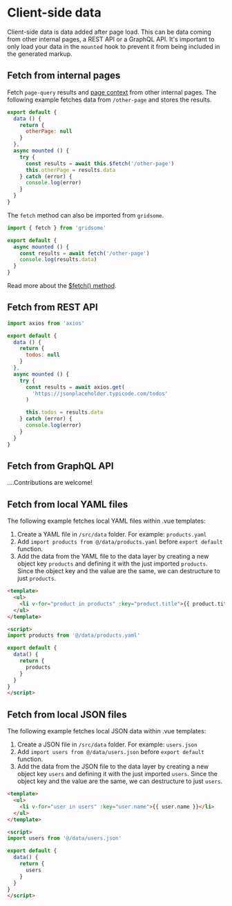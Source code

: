 # Client-side data

Client-side data is data added after page load. This can be data coming from other internal pages, a REST API or a GraphQL API. It's important to only load your data in the `mounted` hook to prevent it from being included in the generated markup.

## Fetch from internal pages

Fetch `page-query` results and [page context](/docs/pages-api#the-page-context) from other internal pages. The following example fetches data from `/other-page` and stores the results.

```js
export default {
  data () {
    return {
      otherPage: null
    }
  },
  async mounted () {
    try {
      const results = await this.$fetch('/other-page')
      this.otherPage = results.data
    } catch (error) {
      console.log(error)
    }
  }
}
```

The `fetch` method can also be imported from `gridsome`.

```js
import { fetch } from 'gridsome'

export default {
  async mounted () {
    const results = await fetch('/other-page')
    console.log(results.data)
  }
}
```

Read more about the [$fetch() method](/docs/client-api#fetchpath).

## Fetch from REST API

```js
import axios from 'axios'

export default {
  data () {
    return {
      todos: null
    }
  },
  async mounted () {
    try {
      const results = await axios.get(
        'https://jsonplaceholder.typicode.com/todos'
      )

      this.todos = results.data
    } catch (error) {
      console.log(error)
    }
  }
}
```

## Fetch from GraphQL API

....Contributions are welcome!

## Fetch from local YAML files

The following example fetches local YAML files within .vue templates:

1. Create a YAML file in `/src/data` folder. For example: `products.yaml`
2. Add `import products from @/data/products.yaml` before `export default` function.
3. Add the data from the YAML file to the data layer by creating a new object key `products` and defining it with the just imported `products`. Since the object key and the value are the same, we can destructure to just `products`.

```html
<template>
  <ul>
    <li v-for="product in products" :key="product.title">{{ product.title }}</li>
  </ul>
</template>

<script>
import products from '@/data/products.yaml'

export default {
  data() {
    return {
      products
    }
  }
}
</script>
```

## Fetch from local JSON files

The following example fetches local JSON data within .vue templates:

1. Create a JSON file in `/src/data` folder. For example: `users.json`
2. Add `import users from @/data/users.json` before `export default` function.
3. Add the data from the JSON file to the data layer by creating a new object key `users` and defining it with the just imported `users`. Since the object key and the value are the same, we can destructure to just `users`.

```html
<template>
  <ul>
    <li v-for="user in users" :key="user.name">{{ user.name }}</li>
  </ul>
</template>

<script>
import users from '@/data/users.json'

export default {
  data() {
    return {
      users
    }
  }
}
</script>
```
